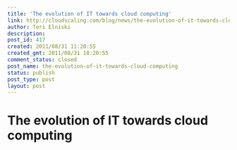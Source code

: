 ```yaml
---
title: 'The evolution of IT towards cloud computing'
link: http://cloudscaling.com/blog/news/the-evolution-of-it-towards-cloud-computing/
author: Teri Elniski
description: 
post_id: 417
created: 2011/08/31 11:20:55
created_gmt: 2011/08/31 18:20:55
comment_status: closed
post_name: the-evolution-of-it-towards-cloud-computing
status: publish
post_type: post
layout: post
---
```


# The evolution of IT towards cloud computing

